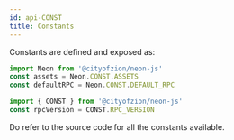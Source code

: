 ```yaml
---
id: api-CONST
title: Constants
---
```


Constants are defined and exposed as:

```js
import Neon from '@cityofzion/neon-js'
const assets = Neon.CONST.ASSETS
const defaultRPC = Neon.CONST.DEFAULT_RPC

import { CONST } from '@cityofzion/neon-js'
const rpcVersion = CONST.RPC_VERSION
```

Do refer to the source code for all the constants available.
